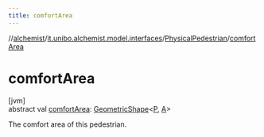 ```yaml
---
title: comfortArea
---
```

//[alchemist](../../../index.html)/[it.unibo.alchemist.model.interfaces](../index.html)/[PhysicalPedestrian](index.html)/[comfortArea](comfort-area.html)



# comfortArea



[jvm]\
abstract val [comfortArea](comfort-area.html): [GeometricShape](../../it.unibo.alchemist.model.interfaces.geometry/-geometric-shape/index.html)<[P](index.html), [A](index.html)>



The comfort area of this pedestrian.




